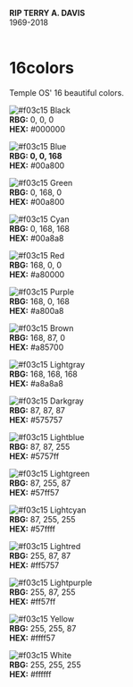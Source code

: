 <b>RIP TERRY A. DAVIS</b> <br>
1969-2018
<br><br>
# 16colors
Temple OS\' 16 beautiful colors.     

![#f03c15](https://via.placeholder.com/15/000000/000000?text=+) Black
<br>
<b>RBG:</b> 0, 0, 0
<br>
<b>HEX:</b> #000000

![#f03c15](https://via.placeholder.com/15/0000a8/000000?text=+) Blue
<br>
<b>RBG: 0, 0, 168</b>
<br>
<b>HEX:</b> #00a800


![#f03c15](https://via.placeholder.com/15/00a800/000000?text=+) Green
<br>
<b>RBG:</b> 0, 168, 0
<br>
<b>HEX:</b> #00a800

![#f03c15](https://via.placeholder.com/15/00a8a8/000000?text=+) Cyan
<br>
<b>RBG:</b> 0, 168, 168
<br>
<b>HEX:</b> #00a8a8

![#f03c15](https://via.placeholder.com/15/a80000/000000?text=+) Red
<br>
<b>RBG:</b> 168, 0, 0
<br>
<b>HEX:</b> #a80000

![#f03c15](https://via.placeholder.com/15/a800a8/000000?text=+) Purple
<br>
<b>RBG:</b> 168, 0, 168
<br>
<b>HEX:</b> #a800a8


![#f03c15](https://via.placeholder.com/15/a85700/000000?text=+) Brown
<br>
<b>RBG:</b> 168, 87, 0
<br>
<b>HEX:</b> #a85700

![#f03c15](https://via.placeholder.com/15/a8a8a8/000000?text=+) Lightgray
<br>
<b>RBG:</b> 168, 168, 168
<br>
<b>HEX:</b> #a8a8a8

![#f03c15](https://via.placeholder.com/15/575757/000000?text=+) Darkgray
<br>
<b>RBG:</b> 87, 87, 87
<br>
<b>HEX:</b> #575757

![#f03c15](https://via.placeholder.com/15/5757ff/000000?text=+) Lightblue
<br>
<b>RBG:</b> 87, 87, 255
<br>
<b>HEX:</b> #5757ff


![#f03c15](https://via.placeholder.com/15/57ff57/000000?text=+) Lightgreen
<br>
<b>RBG:</b> 87, 255, 87
<br>
<b>HEX:</b> #57ff57

![#f03c15](https://via.placeholder.com/15/57ffff/000000?text=+) Lightcyan
<br>
<b>RBG:</b> 87, 255, 255
<br>
<b>HEX:</b> #57ffff

![#f03c15](https://via.placeholder.com/15/ff5757/000000?text=+) Lightred
<br>
<b>RBG:</b> 255, 87, 87
<br>
<b>HEX:</b> #ff5757

![#f03c15](https://via.placeholder.com/15/ff57ff/000000?text=+) Lightpurple
<br>
<b>RBG:</b> 255, 87, 255
<br>
<b>HEX:</b> #ff57ff


![#f03c15](https://via.placeholder.com/15/ffff57/000000?text=+) Yellow
<br>
<b>RBG:</b> 255, 255, 87
<br>
<b>HEX:</b> #ffff57

![#f03c15](https://via.placeholder.com/15/ffffff/000000?text=+) White
<br>
<b>RBG:</b> 255, 255, 255
<br>
<b>HEX:</b> #ffffff

